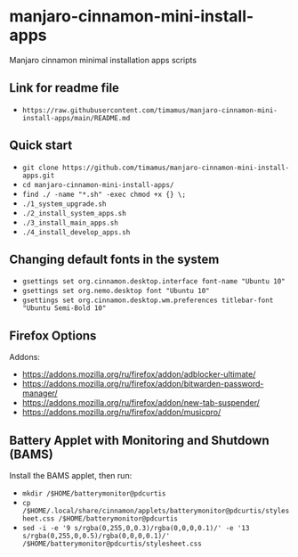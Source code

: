 # manjaro-cinnamon-mini-install-apps
Manjaro cinnamon minimal installation apps scripts

## Link for readme file

- `https://raw.githubusercontent.com/timamus/manjaro-cinnamon-mini-install-apps/main/README.md`

## Quick start

- `git clone https://github.com/timamus/manjaro-cinnamon-mini-install-apps.git`
- `cd manjaro-cinnamon-mini-install-apps/`
- `find ./ -name "*.sh" -exec chmod +x {} \;`
- `./1_system_upgrade.sh`
- `./2_install_system_apps.sh`
- `./3_install_main_apps.sh`
- `./4_install_develop_apps.sh`

## Changing default fonts in the system

- `gsettings set org.cinnamon.desktop.interface font-name "Ubuntu 10"`
- `gsettings set org.nemo.desktop font "Ubuntu 10"`
- `gsettings set org.cinnamon.desktop.wm.preferences titlebar-font "Ubuntu Semi-Bold 10"`

## Firefox Options

Addons:

- https://addons.mozilla.org/ru/firefox/addon/adblocker-ultimate/
- https://addons.mozilla.org/ru/firefox/addon/bitwarden-password-manager/
- https://addons.mozilla.org/ru/firefox/addon/new-tab-suspender/
- https://addons.mozilla.org/ru/firefox/addon/musicpro/

## Battery Applet with Monitoring and Shutdown (BAMS)

Install the BAMS applet, then run:

- `mkdir /$HOME/batterymonitor@pdcurtis`
- `cp /$HOME/.local/share/cinnamon/applets/batterymonitor@pdcurtis/stylesheet.css /$HOME/batterymonitor@pdcurtis`
- `sed -i -e '9 s/rgba(0,255,0,0.3)/rgba(0,0,0,0.1)/' -e '13 s/rgba(0,255,0,0.5)/rgba(0,0,0,0.1)/' /$HOME/batterymonitor@pdcurtis/stylesheet.css`
